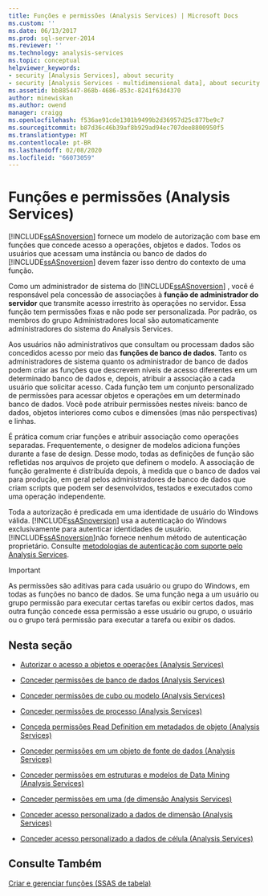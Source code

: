 ```yaml
---
title: Funções e permissões (Analysis Services) | Microsoft Docs
ms.custom: ''
ms.date: 06/13/2017
ms.prod: sql-server-2014
ms.reviewer: ''
ms.technology: analysis-services
ms.topic: conceptual
helpviewer_keywords:
- security [Analysis Services], about security
- security [Analysis Services - multidimensional data], about security
ms.assetid: bb885447-868b-4686-853c-8241f63d4370
author: minewiskan
ms.author: owend
manager: craigg
ms.openlocfilehash: f536ae91cde1301b9499b2d36957d25c877be9c7
ms.sourcegitcommit: b87d36c46b39af8b929ad94ec707dee8800950f5
ms.translationtype: MT
ms.contentlocale: pt-BR
ms.lasthandoff: 02/08/2020
ms.locfileid: "66073059"
---
```

# <a name="roles-and-permissions-analysis-services"></a>Funções e permissões (Analysis Services)
  
  [!INCLUDE[ssASnoversion](../../includes/ssasnoversion-md.md)] fornece um modelo de autorização com base em funções que concede acesso a operações, objetos e dados. Todos os usuários que acessam uma instância ou banco de dados do [!INCLUDE[ssASnoversion](../../includes/ssasnoversion-md.md)] devem fazer isso dentro do contexto de uma função.  
  
 Como um administrador de sistema do [!INCLUDE[ssASnoversion](../../includes/ssasnoversion-md.md)] , você é responsável pela concessão de associações à **função de administrador do servidor** que transmite acesso irrestrito às operações no servidor. Essa função tem permissões fixas e não pode ser personalizada. Por padrão, os membros do grupo Administradores local são automaticamente administradores do sistema do Analysis Services.  
  
 Aos usuários não administrativos que consultam ou processam dados são concedidos acesso por meio das **funções de banco de dados**. Tanto os administradores de sistema quanto os administrador de banco de dados podem criar as funções que descrevem níveis de acesso diferentes em um determinado banco de dados e, depois, atribuir a associação a cada usuário que solicitar acesso. Cada função tem um conjunto personalizado de permissões para acessar objetos e operações em um determinado banco de dados. Você pode atribuir permissões nestes níveis: banco de dados, objetos interiores como cubos e dimensões (mas não perspectivas) e linhas.  
  
 É prática comum criar funções e atribuir associação como operações separadas. Frequentemente, o designer de modelos adiciona funções durante a fase de design. Desse modo, todas as definições de função são refletidas nos arquivos de projeto que definem o modelo. A associação de função geralmente é distribuída depois, à medida que o banco de dados vai para produção, em geral pelos administradores de banco de dados que criam scripts que podem ser desenvolvidos, testados e executados como uma operação independente.  
  
 Toda a autorização é predicada em uma identidade de usuário do Windows válida. 
  [!INCLUDE[ssASnoversion](../../includes/ssasnoversion-md.md)] usa a autenticação do Windows exclusivamente para autenticar identidades de usuário. [!INCLUDE[ssASnoversion](../../includes/ssasnoversion-md.md)]não fornece nenhum método de autenticação proprietário. Consulte [metodologias de autenticação com suporte pelo Analysis Services](../instances/authentication-methodologies-supported-by-analysis-services.md).  
  
> [!IMPORTANT]  
>  As permissões são aditivas para cada usuário ou grupo do Windows, em todas as funções no banco de dados. Se uma função nega a um usuário ou grupo permissão para executar certas tarefas ou exibir certos dados, mas outra função concede essa permissão a esse usuário ou grupo, o usuário ou o grupo terá permissão para executar a tarefa ou exibir os dados.  
  
## <a name="in-this-section"></a>Nesta seção  
  
-   [Autorizar o acesso a objetos e operações &#40;Analysis Services&#41;](authorizing-access-to-objects-and-operations-analysis-services.md)  
  
-   [Conceder permissões de banco de dados &#40;Analysis Services&#41;](grant-database-permissions-analysis-services.md)  
  
-   [Conceder permissões de cubo ou modelo &#40;Analysis Services&#41;](grant-cube-or-model-permissions-analysis-services.md)  
  
-   [Conceder permissões de processo &#40;Analysis Services&#41;](grant-process-permissions-analysis-services.md)  
  
-   [Conceda permissões Read Definition em metadados de objeto &#40;Analysis Services&#41;](grant-read-definition-permissions-on-object-metadata-analysis-services.md)  
  
-   [Conceder permissões em um objeto de fonte de dados &#40;Analysis Services&#41;](grant-permissions-on-a-data-source-object-analysis-services.md)  
  
-   [Conceder permissões em estruturas e modelos de Data Mining &#40;Analysis Services&#41;](grant-permissions-on-data-mining-structures-and-models-analysis-services.md)  
  
-   [Conceder permissões em uma &#40;de dimensão Analysis Services&#41;](grant-permissions-on-a-dimension-analysis-services.md)  
  
-   [Conceder acesso personalizado a dados de dimensão &#40;Analysis Services&#41;](grant-custom-access-to-dimension-data-analysis-services.md)  
  
-   [Conceder acesso personalizado a dados de célula &#40;Analysis Services&#41;](grant-custom-access-to-cell-data-analysis-services.md)  
  
## <a name="see-also"></a>Consulte Também  
 [Criar e gerenciar funções &#40;SSAS de tabela&#41;](../tabular-models/roles-ssas-tabular.md)  
  
  
